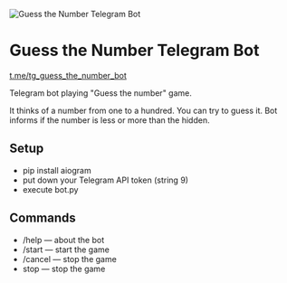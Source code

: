 ![Guess the Number Telegram Bot](https://habrastorage.org/webt/qb/8s/gu/qb8sgups0owfqkrggy7_9el-zu4.png)

# Guess the Number Telegram Bot
[t.me/tg_guess_the_number_bot](t.me/tg_guess_the_number_bot)

Telegram bot playing "Guess the number" game.

It thinks of a number from one to a hundred. You can try to guess it. Bot informs if the number is less or more than the hidden.

## Setup
* pip install aiogram
* put down your Telegram API token (string 9)
* execute bot.py
## Commands
* /help — about the bot
* /start — start the game
* /cancel — stop the game
* stop — stop the game
